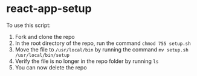 # react-app-setup

To use this script:

1. Fork and clone the repo
2. In the root directory of the repo, run the command `chmod 755 setup.sh`
3. Move the file to `/usr/local/bin` by running the command `mv setup.sh /usr/local/bin/setup`
4. Verify the file is no longer in the repo folder by running `ls`
5. You can now delete the repo
